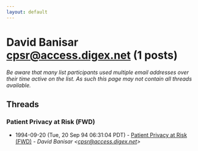 ```yaml
---
layout: default
---
```


# David Banisar <cpsr@access.digex.net> (1 posts)

_Be aware that many list participants used multiple email addresses over their time active on the list. As such this page may not contain all threads available._

## Threads

### Patient Privacy at Risk (FWD)
+ 1994-09-20 (Tue, 20 Sep 94 06:31:04 PDT) - [Patient Privacy at Risk (FWD)](/archive/1994/09/aaa93480f5718a9abf7b0361badc0af608ce324fddbe77eef0a41e2a06b5d8cd) - _David Banisar \<cpsr@access.digex.net\>_

